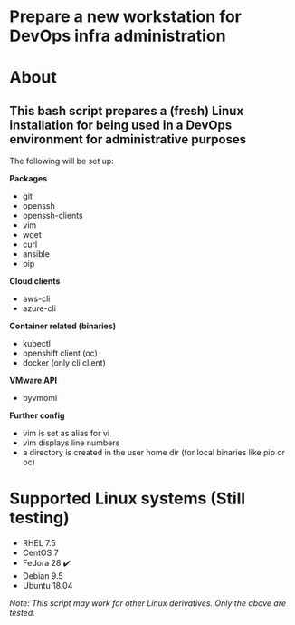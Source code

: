 # Prepare a new workstation for DevOps infra administration

# About
## This bash script prepares a (fresh) Linux installation for being used in a DevOps environment for administrative purposes
The following will be set up:

__Packages__
- git
- openssh
- openssh-clients
- vim
- wget
- curl
- ansible
- pip

__Cloud clients__
- aws-cli
- azure-cli

__Container related (binaries)__
- kubectl
- openshift client (oc)
- docker (only cli client)

__VMware API__
- pyvmomi

__Further config__
- vim is set as alias for vi
- vim displays line numbers
- a directory is created in the user home dir (for local binaries like pip or oc)


# Supported Linux systems (Still testing)
- RHEL 7.5
- CentOS 7
- Fedora 28 :heavy_check_mark:
- Debian 9.5
- Ubuntu 18.04

*Note: This script may work for other Linux derivatives. Only the above are tested.*
